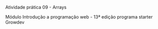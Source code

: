 Atividade prática 09 - Arrays

Módulo Introdução a programação web - 13ª edição programa starter Growdev
